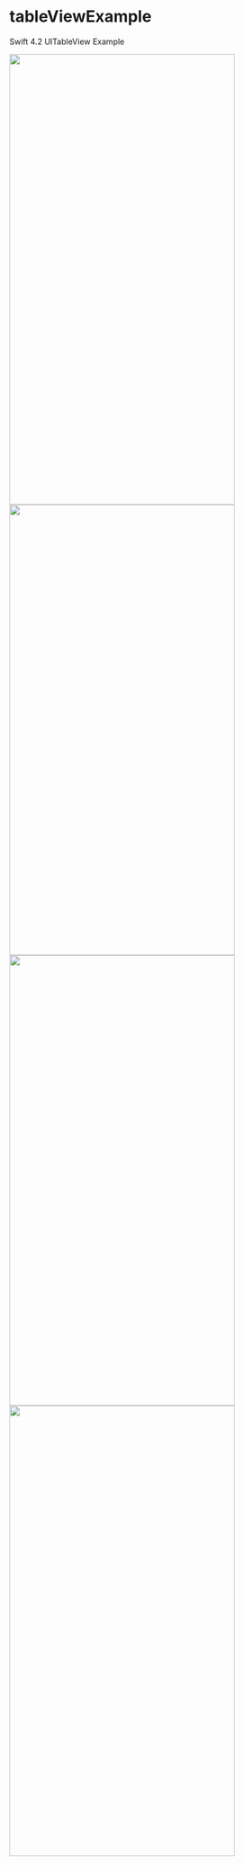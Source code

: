 # tableViewExample
Swift 4.2 UITableView Example

<img src="https://user-images.githubusercontent.com/36412473/59918880-e943ae00-941d-11e9-9bf9-853a6f6999ce.png" width="400" height="800">

<img src="https://user-images.githubusercontent.com/36412473/59918881-e943ae00-941d-11e9-8260-d44370176a70.png" width="400" height="800">
<img src="https://user-images.githubusercontent.com/36412473/59918883-e9dc4480-941d-11e9-98dc-39ab088747d4.png" width="400" height="800">
<img src="https://user-images.githubusercontent.com/36412473/59918884-e9dc4480-941d-11e9-8a5c-a9c543455a60.png" width="400" height="800">



